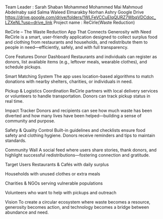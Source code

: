 Team Leader : Sarah Shaban Mohammed Mohammed
		          Mai Mahmoud Abdelnaby said
	        	 Salma Waleed Elmarakby
        		 Norhan Ashry
Google Drive 
https://drive.google.com/drive/folders/1WLFeVCCuEIqQURZ7WbqVDCdoc_LZXeNL?usp=drive_link
Project name : ReCirle(Waste Reduction)


ReCirle – The Waste Reduction App That Connects Generosity with Need
ReCirle is a smart, user-friendly application designed to collect surplus food and clothing from restaurants and households, and redistribute them to people in need—efficiently, safely, and with full transparency.

Core Features
Donor Dashboard Restaurants and individuals can register as donors, list available items (e.g., leftover meals, wearable clothes), and schedule pickups.

Smart Matching System The app uses location-based algorithms to match donations with nearby shelters, charities, or individuals in need.

Pickup & Logistics Coordination ReCirle partners with local delivery services or volunteers to handle transportation. Donors can track pickup status in real time.

Impact Tracker Donors and recipients can see how much waste has been diverted and how many lives have been helped—building a sense of community and purpose.

Safety & Quality Control Built-in guidelines and checklists ensure food safety and clothing hygiene. Donors receive reminders and tips to maintain standards.

Community Wall A social feed where users share stories, thank donors, and highlight successful redistributions—fostering connection and gratitude.

Target Users
Restaurants & Cafés with daily surplus

Households with unused clothes or extra meals

Charities & NGOs serving vulnerable populations

Volunteers who want to help with pickups and outreach

Vision
To create a circular ecosystem where waste becomes a resource, generosity becomes action, and technology becomes a bridge between abundance and need.
